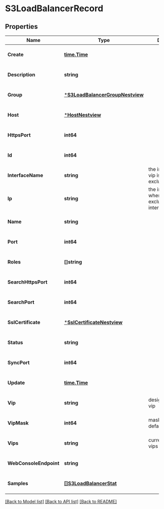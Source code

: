 # S3LoadBalancerRecord

## Properties
Name | Type | Description | Notes
------------ | ------------- | ------------- | -------------
**Create** | [**time.Time**](time.Time.md) |  | [optional] [default to null]
**Description** | **string** |  | [optional] [default to null]
**Group** | [***S3LoadBalancerGroupNestview**](S3LoadBalancerGroup_Nestview.md) |  | [optional] [default to null]
**Host** | [***HostNestview**](Host_Nestview.md) |  | [optional] [default to null]
**HttpsPort** | **int64** |  | [optional] [default to null]
**Id** | **int64** |  | [optional] [default to null]
**InterfaceName** | **string** | the interface where vip is bound, exclusive to ip | [optional] [default to null]
**Ip** | **string** | the interface of ip where vip is bound, exclusive to interface_name | [optional] [default to null]
**Name** | **string** |  | [optional] [default to null]
**Port** | **int64** |  | [optional] [default to null]
**Roles** | **[]string** |  | [optional] [default to null]
**SearchHttpsPort** | **int64** |  | [optional] [default to null]
**SearchPort** | **int64** |  | [optional] [default to null]
**SslCertificate** | [***SslCertificateNestview**](SSLCertificate_Nestview.md) |  | [optional] [default to null]
**Status** | **string** |  | [optional] [default to null]
**SyncPort** | **int64** |  | [optional] [default to null]
**Update** | [**time.Time**](time.Time.md) |  | [optional] [default to null]
**Vip** | **string** | designated(master) vip | [optional] [default to null]
**VipMask** | **int64** | mask of vip, default: 32 | [optional] [default to null]
**Vips** | **string** | current effective vips | [optional] [default to null]
**WebConsoleEndpoint** | **string** |  | [optional] [default to null]
**Samples** | [**[]S3LoadBalancerStat**](S3LoadBalancerStat.md) |  | [optional] [default to null]

[[Back to Model list]](../README.md#documentation-for-models) [[Back to API list]](../README.md#documentation-for-api-endpoints) [[Back to README]](../README.md)


